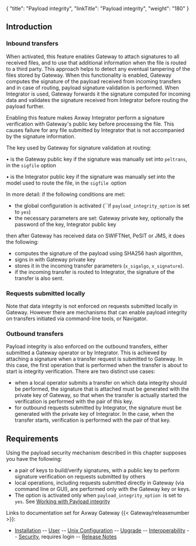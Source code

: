 {
    "title": "Payload integrity",
    "linkTitle": "Payload integrity",
    "weight": "180"
}  

## Introduction

### Inbound transfers

When activated, this feature enables Gateway to attach signatures to all received files, and to use that additional information when the file is routed to a third party. This approach helps to detect any eventual tampering of the files stored by Gateway. When this functionality is enabled, Gateway computes the signature of the payload received from incoming transfers and in case of routing, payload signature validation is performed. When Integrator is used, Gateway forwards it the signature computed for incoming data and validates the signature received from Integrator before routing the payload further.

Enabling this feature makes Axway Integrator perform a signature verification with Gateway's public key before processing the file. This causes failure for any file submitted by Integrator that is not accompanied by the signature information.

The key used by Gateway for signature validation at routing:

• is the Gateway public key if the signature was manually set into `peltrans`, in the `sigfile` option

• is the Integrator public key if the signature was manually set into the model used to route the file, in the `sigfile `option

In more detail: if the following conditions are met:

-   the global configuration is activated (``if `payload_integrity_option` is set to `yes`)
-   the necessary parameters are set: Gateway private key, optionally the password of the key, Integrator public key

then after Gateway has received data on SWIFTNet, PeSIT or JMS, it does the following:

-   computes the signature of the payload using SHA256 hash algorithm,
-   signs in with Gateway private key
-   stores it in the incoming transfer parameters (`x_sigalgo`, `x_signature`).
-   if the incoming transfer is routed to Integrator, the signature of the transfer is also sent.

### Requests submitted locally

Note that data integrity is not enforced on requests submitted locally in Gateway. However there are mechanisms that can enable payload integrity on transfers initiated via command-line tools, or Navigator.

### Outbound transfers

Payload integrity is also enforced on the outbound transfers, either submitted a Gateway operator or by Integrator. This is achieved by attaching a signature when a transfer request is submitted to Gateway. In this case, the first operation that is performed when the transfer is about to start is integrity verification. There are two distinct use cases:

-   when a local operator submits a transfer on which data integrity should be performed, the signature that is attached must be generated with the private key of Gateway, so that when the transfer is actually started the verification is performed with the pair of this key.
-   for outbound requests submitted by Integrator, the signature must be generated with the private key of Integrator. In the case, when the transfer starts, verification is performed with the pair of that key.

## Requirements

Using the payload security mechanism described in this chapter supposes you have the following:

-   a pair of keys to build/verify signatures, with a public key to perform signature verification on requests submitted by others
-   local operations, including requests submitted directly in Gateway (via command line or GUI), are performed only with the Gateway key or keys.
-   The option is activated only when `payload_integrity_option `is set to `yes`. See <a href="opensslexample" class="MCXref xref">Working with Payload integrity</a>

Links to documentation set for Axway Gateway {{< Gateway/releasenumber  >}}:

-   [Installation](/bundle/Gateway_6173_InstallationGuide_allOS_en_HTML5/page/Content/start_page.htm) -- [User](/bundle/Gateway_6173_UsersGuide_allOS_en_HTML5/page/Content/start_page.htm) -- [Unix Configuration](/bundle/Gateway_6173_ConfigurationGuide_UNIX_en_HTML5/page/Content/start_page.htm) -- [Upgrade](/bundle/Gateway_6173_UpgradeGuide_allOS_en_HTML5/page/Content/start_page.htm) -- [Interoperability](/bundle/Gateway_6173_InteroperabilityGuide_allOS_en_HTML5/page/Content/start_page.htm) -- [Security](/bundle/Gateway_6173_SecurityGuide_allOS_en_HTML5/page/Content/start_page.htm), requires login -- [Release Notes](/bundle/Gateway_6173_ReleaseNotes_allOS_en_HTML5/page/Content/Gateway_ReleaseNotes_allOS_en.htm)
